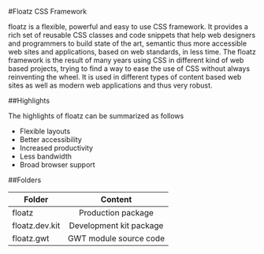 #Floatz CSS Framework

floatz is a flexible, powerful and easy to use CSS framework. It provides a rich set of reusable CSS classes and code snippets that help web designers and programmers to build state of the art, semantic thus more accessible web sites and applications, based on web standards, in less time. The floatz framework is the result of many years using CSS in different kind of web based projects, trying to find a way to ease the use of CSS without always reinventing the wheel. It is used in different types of content based web sites as well as modern web applications and thus very robust.

##Highlights

The highlights of floatz can be summarized as follows

  * Flexible layouts
  * Better accessibility
  * Increased productivity
  * Less bandwidth
  * Broad browser support

##Folders

| Folder        | Content       |
| ------------- |:-------------:|
| floatz        | Production package |
| floatz.dev.kit | Development kit package      |
| floatz.gwt | GWT module source code      |
